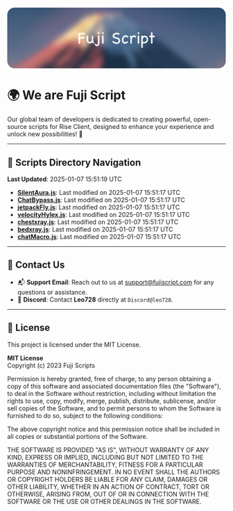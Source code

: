 ![Banner](.github/b.webp)

# 🌍 **We are Fuji Script**

Our global team of developers is dedicated to creating powerful, open-source scripts for Rise Client, designed to enhance your experience and unlock new possibilities! 🌟

---
<!-- SCRIPTS_NAVIGATION_START -->
## 📂 **Scripts Directory Navigation**

**Last Updated**: 2025-01-07 15:51:19 UTC

- **[SilentAura.js](scripts/SilentAura.js)**: Last modified on 2025-01-07 15:51:17 UTC
- **[ChatBypass.js](scripts/ChatBypass.js)**: Last modified on 2025-01-07 15:51:17 UTC
- **[jetpackFly.js](scripts/jetpackFly.js)**: Last modified on 2025-01-07 15:51:17 UTC
- **[velocityHylex.js](scripts/velocityHylex.js)**: Last modified on 2025-01-07 15:51:17 UTC
- **[chestxray.js](scripts/chestxray.js)**: Last modified on 2025-01-07 15:51:17 UTC
- **[bedxray.js](scripts/bedxray.js)**: Last modified on 2025-01-07 15:51:17 UTC
- **[chatMacro.js](scripts/chatMacro.js)**: Last modified on 2025-01-07 15:51:17 UTC

<!-- SCRIPTS_NAVIGATION_END -->

---

## 💬 **Contact Us**  
- 📬 **Support Email**: Reach out to us at [support@fujiscript.com](mailto:support@fujiscript.com) for any questions or assistance.  
- 💬 **Discord**: Contact **Leo728** directly at `Discord@leo728`.

---

## 📜 **License**

This project is licensed under the MIT License.  

**MIT License**  
Copyright (c) 2023 Fuji Scripts  

Permission is hereby granted, free of charge, to any person obtaining a copy of this software and associated documentation files (the "Software"), to deal in the Software without restriction, including without limitation the rights to use, copy, modify, merge, publish, distribute, sublicense, and/or sell copies of the Software, and to permit persons to whom the Software is furnished to do so, subject to the following conditions:  

The above copyright notice and this permission notice shall be included in all copies or substantial portions of the Software.  

THE SOFTWARE IS PROVIDED "AS IS", WITHOUT WARRANTY OF ANY KIND, EXPRESS OR IMPLIED, INCLUDING BUT NOT LIMITED TO THE WARRANTIES OF MERCHANTABILITY, FITNESS FOR A PARTICULAR PURPOSE AND NONINFRINGEMENT. IN NO EVENT SHALL THE AUTHORS OR COPYRIGHT HOLDERS BE LIABLE FOR ANY CLAIM, DAMAGES OR OTHER LIABILITY, WHETHER IN AN ACTION OF CONTRACT, TORT OR OTHERWISE, ARISING FROM, OUT OF OR IN CONNECTION WITH THE SOFTWARE OR THE USE OR OTHER DEALINGS IN THE SOFTWARE.  
